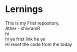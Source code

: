 # Lernings
This is my  Frist repository.
<br>
Ather - shivramR
<br>
hi
<br>
hi ye frist  link he ye 
<br>
Hi reset the code from the today
